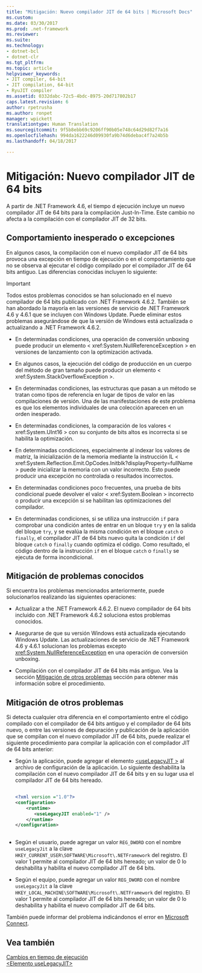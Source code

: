 ```yaml
---
title: "Mitigación: Nuevo compilador JIT de 64 bits | Microsoft Docs"
ms.custom: 
ms.date: 03/30/2017
ms.prod: .net-framework
ms.reviewer: 
ms.suite: 
ms.technology:
- dotnet-bcl
- dotnet-clr
ms.tgt_pltfrm: 
ms.topic: article
helpviewer_keywords:
- JIT compiler, 64-bit
- JIT compilation, 64-bit
- RyuJIT compiler
ms.assetid: 0332dabc-72c5-4bdc-8975-20d717802b17
caps.latest.revision: 6
author: rpetrusha
ms.author: ronpet
manager: wpickett
translationtype: Human Translation
ms.sourcegitcommit: 9f5b8ebb69c9206ff90b05e748c64d29d82f7a16
ms.openlocfilehash: 994da1622246d09930fa9b74d6debac4f7a24b5b
ms.lasthandoff: 04/18/2017

---
```

# <a name="mitigation-new-64-bit-jit-compiler"></a>Mitigación: Nuevo compilador JIT de 64 bits
A partir de .NET Framework 4.6, el tiempo d ejecución incluye un nuevo compilador JIT de 64 bits para la compilación Just-In-Time. Este cambio no afecta a la compilación con el compilador JIT de 32 bits.  
  
## <a name="unexpected-behavior-or-exceptions"></a>Comportamiento inesperado o excepciones  
 En algunos casos, la compilación con el nuevo compilador JIT de 64 bits provoca una excepción en tiempo de ejecución o en el comportamiento que no se observa al ejecutar el código compilado por el compilador JIT de 64 bits antiguo. Las diferencias conocidas incluyen lo siguiente:  
  
> [!IMPORTANT]
>  Todos estos problemas conocidos se han solucionado en el nuevo compilador de 64 bits publicado con .NET Framework 4.6.2. También se han abordado la mayoría en las versiones de servicio de .NET Framework 4.6 y 4.6.1 que se incluyen con Windows Update. Puede eliminar estos problemas asegurándose de que la versión de Windows está actualizada o actualizando a .NET Framework 4.6.2.  
  
-   En determinadas condiciones, una operación de conversión unboxing puede producir un elemento < xref:System.NullReferenceException > en versiones de lanzamiento con la optimización activada.  
  
-   En algunos casos, la ejecución del código de producción en un cuerpo del método de gran tamaño puede producir un elemento < xref:System.StackOverflowException >.  
  
-   En determinadas condiciones, las estructuras que pasan a un método se tratan como tipos de referencia en lugar de tipos de valor en las compilaciones de versión. Una de las manifestaciones de este problema es que los elementos individuales de una colección aparecen en un orden inesperado.  
  
-   En determinadas condiciones, la comparación de los valores < xref:System.UInt16 > con su conjunto de bits altos es incorrecta si se habilita la optimización.  
  
-   En determinadas condiciones, especialmente al indexar los valores de matriz, la inicialización de la memoria mediante la instrucción IL < xref:System.Reflection.Emit.OpCodes.Initblk?displayProperty=fullName > puede inicializar la memoria con un valor incorrecto. Esto puede producir una excepción no controlada o resultados incorrectos.  
  
-   En determinadas condiciones poco frecuentes, una prueba de bits condicional puede devolver el valor < xref:System.Boolean > incorrecto o producir una excepción si se habilitan las optimizaciones del compilador.  
  
-   En determinadas condiciones, si se utiliza una instrucción `if` para comprobar una condición antes de entrar en un bloque `try` y en la salida del bloque `try`, y se evalúa la misma condición en el bloque `catch` o `finally`, el compilador JIT de 64 bits nuevo quita la condición `if` del bloque `catch` o `finally` cuando optimiza el código. Como resultado, el código dentro de la instrucción `if` en el bloque `catch` o `finally` se ejecuta de forma incondicional.  
  
<a name="General"></a>   
## <a name="mitigation-of-known-issues"></a>Mitigación de problemas conocidos  
 Si encuentra los problemas mencionados anteriormente, puede solucionarlos realizando las siguientes operaciones:  
  
-   Actualizar a the .NET Framework 4.6.2. El nuevo compilador de 64 bits incluido con .NET Framework 4.6.2 soluciona estos problemas conocidos.  
  
-   Asegurarse de que su versión Windows está actualizada ejecutando Windows Update. Las actualizaciones de servicio de .NET Framework 4.6 y 4.6.1 solucionan los problemas excepto <xref:System.NullReferenceException> en una operación de conversión unboxing.  
  
-   Compilación con el compilador JIT de 64 bits más antiguo. Vea la sección [Mitigación de otros problemas](#Other) sección para obtener más información sobre el procedimiento.  
  
<a name="Other"></a>   
## <a name="mitigation-of-other-issues"></a>Mitigación de otros problemas  
 Si detecta cualquier otra diferencia en el comportamiento entre el código compilado con el compilador de 64 bits antiguo y el compilador de 64 bits nuevo, o entre las versiones de depuración y publicación de la aplicación que se compilan con el nuevo compilador JIT de 64 bits, puede realizar el siguiente procedimiento para compilar la aplicación con el compilador JIT de 64 bits anterior:  
  
-   Según la aplicación, puede agregar el elemento [ \<useLegacyJIT >](../../../docs/framework/configure-apps/file-schema/runtime/uselegacyjit-element.md) al archivo de configuración de la aplicación. Lo siguiente deshabilita la compilación con el nuevo compilador JIT de 64 bits y en su lugar usa el compilador JIT de 64 bits hereado.  
  
    ```xml  
  
    <?xml version ="1.0"?>  
    <configuration>  
        <runtime>  
           <useLegacyJIT enabled="1" />  
        </runtime>  
    </configuration>  
  
    ```  
  
-   Según el usuario, puede agregar un valor `REG_DWORD` con el nombre `useLegacyJit` a la clave `HKEY_CURRENT_USER\SOFTWARE\Microsoft\.NETFramework` del registro. El valor 1 permite al compilador JIT de 64 bits hereado; un valor de 0 lo deshabilita y habilita el nuevo compilador JIT de 64 bits.  
  
-   Según el equipo, puede agregar un valor `REG_DWORD` con el nombre `useLegacyJit` a la clave `HKEY_LOCAL_MACHINE\SOFTWARE\Microsoft\.NETFramework` del registro. El valor 1 permite al compilador JIT de 64 bits hereado; un valor de 0 lo deshabilita y habilita el nuevo compilador JIT de 64 bits.  
  
 También puede informar del problema indicándonos el error en [Microsoft Connect](https://connect.microsoft.com/VisualStudio).  
  
## <a name="see-also"></a>Vea también  
 [Cambios en tiempo de ejecución](../../../docs/framework/migration-guide/runtime-changes-in-the-net-framework-4-6.md)   
 [\<Elemento useLegacyJIT>](../../../docs/framework/configure-apps/file-schema/runtime/uselegacyjit-element.md)
